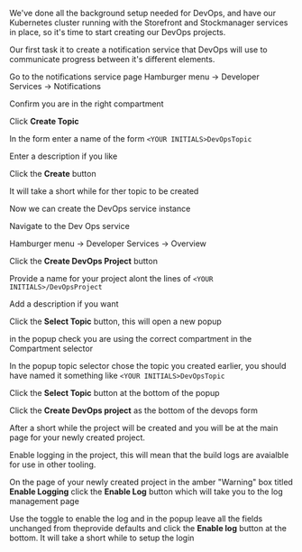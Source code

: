 We've done all the background setup needed for DevOps, and have our Kubernetes cluster running with the Storefront and Stockmanager services in place, so it's time to start creating our DevOps projects.

Our first task it to create a notification service that DevOps will use to communicate progress between it's different elements.

Go to the notifications service page
Hamburger menu -> Developer Services -> Notifications

Confirm you are in the right compartment 

Click **Create Topic**

In the form enter a name of the form `<YOUR INITIALS>DevOpsTopic`

Enter a description if you like

Click the **Create** button

It will take a short while for ther topic to be created

Now we can create the DevOps service instance

Navigate to the Dev Ops service

Hamburger menu -> Developer Services -> Overview

Click the **Create DevOps Project** button

Provide a name for your project alont the lines of `<YOUR INITIALS>/DevOpsProject`

Add a description if you want

Click the **Select Topic** button, this will open a new popup

in the popup check you are using the correct compartment in the Compartment selector

In the popup topic selector chose the topic you created earlier, you should have named it something like `<YOUR INITIALS>DevOpsTopic`

Click the **Select Topic** button at the bottom of the popup

Click the **Create DevOps project** as the bottom of the devops form

After a short while the project will be created and you will be at the main page for your newly created project.

Enable logging in the project, this will mean that the build logs are avaialble for use in other tooling.

On the page of your newly created project in the amber "Warning" box titled **Enable Logging** click the **Enable Log** button which will take you to the log management page

Use the toggle to enable the log and in the popup leave all the fields unchanged from theprovide defaults and click the **Enable log** button at the bottom. It will take a short while to setup the login 

